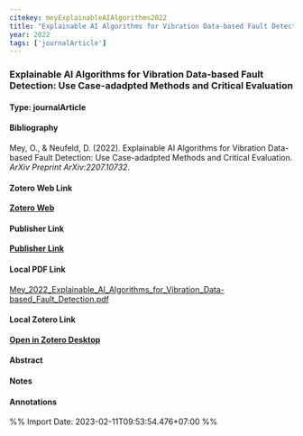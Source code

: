 ```yaml
---
citekey: meyExplainableAIAlgorithms2022  
title: "Explainable AI Algorithms for Vibration Data-based Fault Detection: Use Case-adadpted Methods and Critical Evaluation"
year: 2022
tags: ['journalArticle']
---
```


### Explainable AI Algorithms for Vibration Data-based Fault Detection: Use Case-adadpted Methods and Critical Evaluation  

#### Type: journalArticle

#### Bibliography
  
Mey, O., & Neufeld, D. (2022). Explainable AI Algorithms for Vibration Data-based Fault Detection: Use Case-adadpted Methods and Critical Evaluation. _ArXiv Preprint ArXiv:2207.10732_.  
  

#### Zotero Web Link
[**Zotero Web**](http://zotero.org/users/242940/items/XLE43L5X)  

#### Publisher Link
[**Publisher Link**]()  

#### Local PDF Link
[Mey_2022_Explainable_AI_Algorithms_for_Vibration_Data-based_Fault_Detection.pdf](file:///C:/Users/User/Zotero/storage/D4GDCYXH/Mey_2022_Explainable_AI_Algorithms_for_Vibration_Data-based_Fault_Detection.pdf)  

#### Local Zotero Link
[**Open in Zotero Desktop**](zotero://select/library/items/XLE43L5X)  

#### Abstract


#### Notes


#### Annotations


%% Import Date: 2023-02-11T09:53:54.476+07:00 %%
